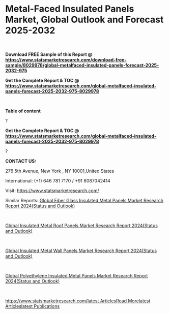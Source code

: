 <h1>Metal-Faced Insulated Panels Market, Global Outlook and Forecast 2025-2032</h1><br/><p><strong>Download FREE Sample of this Report @ <a href="https://www.statsmarketresearch.com/download-free-sample/8029978/global-metalfaced-insulated-panels-forecast-2025-2032-975">https://www.statsmarketresearch.com/download-free-sample/8029978/global-metalfaced-insulated-panels-forecast-2025-2032-975</a></strong></p>
 
 
 
 <div><b>Get the Complete Report & TOC @ <a href="https://www.statsmarketresearch.com/global-metalfaced-insulated-panels-forecast-2025-2032-975-8029978">https://www.statsmarketresearch.com/global-metalfaced-insulated-panels-forecast-2025-2032-975-8029978</a></b></div>
 
 
 
 <p><br />
 
 <b>Table of content</b></p>
 
 
 
 <p>? </p>
 
 
 
 <div><b>Get the Complete Report & TOC @ <a href="https://www.statsmarketresearch.com/global-metalfaced-insulated-panels-forecast-2025-2032-975-8029978">https://www.statsmarketresearch.com/global-metalfaced-insulated-panels-forecast-2025-2032-975-8029978</a></b></div>
 
 
 
 <p>? </p>
 
 
 
 <p><b>CONTACT US:</b><br />
 
 276 5th Avenue, New York , NY 10001,United States<br />
 
 International: (+1) 646 781 7170 / +91 8087042414<br />
 
 Visit: <a href="https://www.statsmarketresearch.com/">https://www.statsmarketresearch.com/</a><br />
 
 Similar Reports: <a href="https://www.statsmarketresearch.com/global-metalfaced-insulated-panels-forecast-2025-2032-975-8029978">Global Fiber Glass Insulated Metal Panels Market Research Report 2024(Status and Outlook)</a><br />
 
 <br />
 
 <a href="https://www.statsmarketresearch.com/global-metalfaced-insulated-panels-forecast-2025-2032-975-8029978">Global Insulated Metal Roof Panels Market Research Report 2024(Status and Outlook)</a><br />
 
 <br />
 
 <a href="https://www.statsmarketresearch.com/global-metalfaced-insulated-panels-forecast-2025-2032-975-8029978">Global Insulated Metal Wall Panels Market Research Report 2024(Status and Outlook)</a><br />
 
 <br />
 
 <a href="https://www.statsmarketresearch.com/global-metalfaced-insulated-panels-forecast-2025-2032-975-8029978">Global Polyethylene Insulated Metal Panels Market Research Report 2024(Status and Outlook)</a><br />
 
 <br />
 
 <a href="https://gyeongbokgung.com">https://www.statsmarketresearch.com/</a><a href="https://hallyeomaritime.com">latest Articles</a><a href="https://jingwansa.com">Read More</a><a href="https://nguoiviet.jp/">latest Articles</a><a href="https://www.intelmarketresearch.com/">latest Publications</a></p>